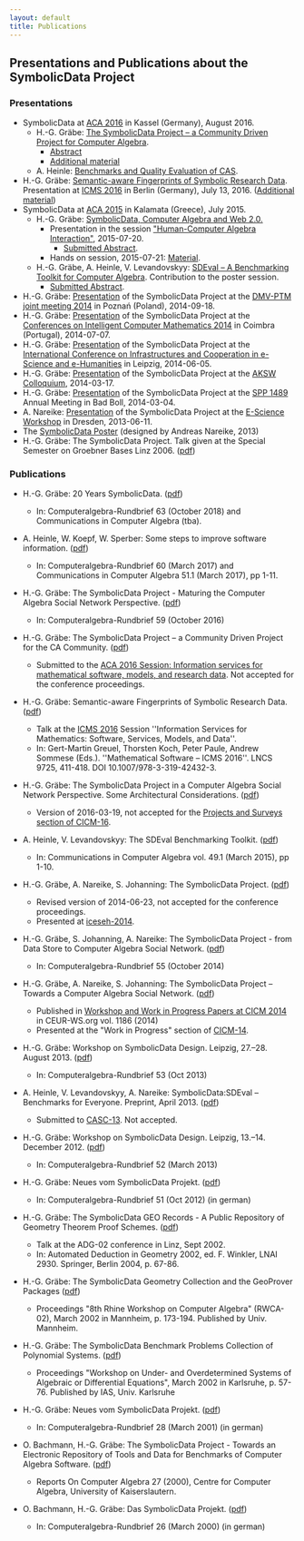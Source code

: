 ```yaml
---
layout: default
title: Publications
---
```


## Presentations and Publications about the SymbolicData Project

### Presentations
- SymbolicData at [ACA 2016](http://www.mathematik.uni-kassel.de/ACA2016/) in Kassel (Germany), August 2016.
  - H.-G. Gräbe: [The SymbolicData Project – a Community Driven Project for Computer Algebra](http://symbolicdata.org/Presentations/aca16-graebe.pdf). 
    - [Abstract](http://symbolicdata.org/Papers/aca-16.pdf)
    - [Additional material](Events.2016-08.Graebe "wikilink")
  - A. Heinle: [Benchmarks and Quality Evaluation of CAS](http://symbolicdata.org/Presentations/aca16-heinle.pdf).
- H.-G. Gräbe: [Semantic-aware Fingerprints of Symbolic Research Data](http://symbolicdata.org/Presentations/icms-16.pdf). Presentation at [ICMS 2016](http://icms2016.zib.de/) in Berlin (Germany), July 13, 2016. ([Additional material](MoreQueries "wikilink"))
- SymbolicData at [ACA 2015](http://www.singacom.uva.es/ACA2015/) in Kalamata (Greece), July 2015.
  - H.-G. Gräbe: [SymbolicData, Computer Algebra and Web 2.0.](http://symbolicdata.org/Presentations/ACA-15.pdf)
    - Presentation in the session ["Human-Computer Algebra Interaction"](http://minimair.org/hcai2015/), 2015-07-20.
      - [Submitted Abstract](http://symbolicdata.org/Papers/aca15-graebe-abstract.pdf).
    - Hands on session, 2015-07-21: [Material](http://symbolicdata.org/Presentations/ACA-15.txt).
  - H.-G. Gräbe, A. Heinle, V. Levandovskyy: [SDEval – A Benchmarking Toolkit for Computer Algebra](http://symbolicdata.org/Presentations/ACA-15-Poster.pdf). Contribution to the poster session.
    - [Submitted Abstract](http://symbolicdata.org/Papers/aca15-heinle-abstract.pdf).
- H.-G. Gräbe: [Presentation](http://symbolicdata.org/Presentations/dmv-14.pdf) of the SymbolicData Project at the [DMV-PTM joint meeting 2014](http://dmv.ptm.org.pl/) in Poznań (Poland), 2014-09-18.
- H.-G. Gräbe: [Presentation](http://symbolicdata.org/Presentations/cicm-14.pdf) of the SymbolicData Project at the [Conferences on Intelligent Computer Mathematics 2014](http://cicm-conference.org/2014/cicm.php) in Coimbra (Portugal), 2014-07-07.
-   H.-G. Gräbe: [Presentation](http://symbolicdata.org/Presentations/Iceseh-14.pdf) of the SymbolicData Project at the [International Conference on Infrastructures and Cooperation in e-Science and e-Humanities](http://openaccess.tu-dresden.de/ocs/index.php/ic-escience/iceseh2014) in Leipzig, 2014-06-05.
-   H.-G. Gräbe: [Presentation](http://symbolicdata.org/Presentations/AKSW-14_3.pdf) of the SymbolicData Project at the [AKSW Colloquium](http://aksw.org/Events.html), 2014-03-17.
-   H.-G. Gräbe: [Presentation](http://symbolicdata.org/Presentations/BadBoll-14.pdf) of the SymbolicData Project at the [SPP 1489](http://www.computeralgebra.de/) Annual Meeting in Bad Boll, 2014-03-04.
-   A. Nareike: [Presentation](http://symbolicdata.org/Presentations/eScience-20130611.pdf) of the SymbolicData Project at the [E-Science Workshop](http://www.escience-sachsen.de/?p=1342) in Dresden, 2013-06-11.
-   The [SymbolicData Poster](http://symbolicdata.org/Uploads/overview-poster.pdf) (designed by Andreas Nareike, 2013)
-   H.-G. Gräbe: The SymbolicData Project. Talk given at the Special Semester on Groebner Bases Linz 2006. ([pdf](http://symbolicdata.org/Papers/linz-06.pdf))

### Publications

- H.-G. Gräbe: 20 Years SymbolicData. ([pdf](http://symbolicdata.org/Papers/cca-18.pdf)) 
  - In: Computeralgebra-Rundbrief 63 (October 2018) and Communications in Computer Algebra (tba). 

- A. Heinle, W. Koepf, W. Sperber: Some steps to improve software information. ([pdf](http://symbolicdata.org/Papers/car-60.pdf))
  - In: Computeralgebra-Rundbrief 60 (March 2017) and Communications in Computer Algebra 51.1 (March 2017), pp 1-11. 

- H.-G. Gräbe: The SymbolicData Project - Maturing the Computer Algebra Social Network Perspective. ([pdf](http://symbolicdata.org/Papers/car-59.pdf)) 
  - In: Computeralgebra-Rundbrief 59 (October 2016)

- H.-G. Gräbe: The SymbolicData Project – a Community Driven Project for the CA Community. ([pdf](http://symbolicdata.org/Papers/aca-16.pdf))
  - Submitted to the [ACA 2016 Session: Information services for mathematical software, models, and research data](http://www.emis.de/data/community/aca_2016_information_services.html). Not accepted for the conference proceedings.

- H.-G. Gräbe: Semantic-aware Fingerprints of Symbolic Research Data. ([pdf](http://symbolicdata.org/Papers/icms-16.pdf))
  - Talk at the [ICMS 2016](http://icms2016.zib.de/) Session ''Information Services for Mathematics: Software, Services, Models, and Data''.
  - In: Gert-Martin Greuel, Thorsten Koch, Peter Paule, Andrew Sommese (Eds.). ''Mathematical Software – ICMS 2016''. LNCS 9725, 411-418. DOI 10.1007/978-3-319-42432-3. 

- H.-G. Gräbe: The SymbolicData Project in a Computer Algebra Social Network Perspective. Some Architectural Considerations. ([pdf](http://symbolicdata.org/Papers/cicm-16.pdf))
  - Version of 2016-03-19, not accepted for the [Projects and Surveys section of CICM-16](http://cicm-conference.org/2016/cicm.php?event=surveys&menu=general).

- A. Heinle, V. Levandovskyy: The SDEval Benchmarking Toolkit. ([pdf](http://symbolicdata.org/Papers/cca-15.pdf))
  - In: Communications in Computer Algebra vol. 49.1 (March 2015), pp 1-10. 

- H.-G. Gräbe, A. Nareike, S. Johanning: The SymbolicData Project. ([pdf](http://symbolicdata.org/Papers/iceseh-14.pdf))
  - Revised version of 2014-06-23, not accepted for the conference proceedings.
  - Presented at [iceseh-2014](http://openaccess.tu-dresden.de/ocs/index.php/ic-escience/iceseh2014).

-   H.-G. Gräbe, S. Johanning, A. Nareike: The SymbolicData Project - from Data Store to Computer Algebra Social Network. ([pdf](http://symbolicdata.org/Papers/car-55.pdf))
    - In: Computeralgebra-Rundbrief 55 (October 2014)

-   H.-G. Gräbe, A. Nareike, S. Johanning: The SymbolicData Project – Towards a Computer Algebra Social Network. ([pdf](http://symbolicdata.org/Papers/cicm-14-wip.pdf))
    - Published in [Workshop and Work in Progress Papers at CICM 2014](http://ceur-ws.org/Vol-1186/#paper-21) in CEUR-WS.org vol. 1186 (2014)
    - Presented at the "Work in Progress" section of [CICM-14](http://www.cicm-conference.org/2014).

-   H.-G. Gräbe: Workshop on SymbolicData Design. Leipzig, 27.–28. August 2013. ([pdf](http://symbolicdata.org/Papers/car-53.pdf))
    - In: Computeralgebra-Rundbrief 53 (Oct 2013)

-   A. Heinle, V. Levandovskyy, A. Nareike: SymbolicData:SDEval – Benchmarks for Everyone. Preprint, April 2013. ([pdf](http://symbolicdata.org/Papers/casc2013-preprint.pdf))
    - Submitted to [CASC-13](http://www14.in.tum.de/CASC2013). Not accepted.

-   H.-G. Gräbe: Workshop on SymbolicData Design. Leipzig, 13.–14. December 2012. ([pdf](http://symbolicdata.org/Papers/car-52.pdf))
    - In: Computeralgebra-Rundbrief 52 (March 2013)

-   H.-G. Gräbe: Neues vom SymbolicData Projekt. ([pdf](http://symbolicdata.org/Papers/car-51.pdf))
    - In: Computeralgebra-Rundbrief 51 (Oct 2012) (in german)

-   H.-G. Gräbe: The SymbolicData GEO Records - A Public Repository of Geometry Theorem Proof Schemes. ([pdf](http://symbolicdata.org/Papers/linz-02.pdf))
    - Talk at the ADG-02 conference in Linz, Sept 2002.
    - In: Automated Deduction in Geometry 2002, ed. F. Winkler, LNAI 2930. Springer, Berlin 2004, p. 67-86.

-   H.-G. Gräbe: The SymbolicData Geometry Collection and the GeoProver Packages ([pdf](http://symbolicdata.org/Papers/rwca-02.pdf))
    - Proceedings "8th Rhine Workshop on Computer Algebra" (RWCA-02), March 2002 in Mannheim, p. 173-194. Published by Univ. Mannheim.

-   H.-G. Gräbe: The SymbolicData Benchmark Problems Collection of Polynomial Systems. ([pdf](http://symbolicdata.org/Papers/karlsruhe-02.pdf))
    - Proceedings "Workshop on Under- and Overdetermined Systems of Algebraic or Differential Equations", March 2002 in Karlsruhe, p. 57-76. Published by IAS, Univ. Karlsruhe

-   H.-G. Gräbe: Neues vom SymbolicData Projekt. ([pdf](http://symbolicdata.org/Papers/car-28.pdf))
    - In: Computeralgebra-Rundbrief 28 (March 2001) (in german)

-   O. Bachmann, H.-G. Gräbe: The SymbolicData Project - Towards an Electronic Repository of Tools and Data for Benchmarks of Computer Algebra Software. ([pdf](http://symbolicdata.org/Papers/issac2000.pdf))
    - Reports On Computer Algebra 27 (2000), Centre for Computer Algebra, University of Kaiserslautern.

-   O. Bachmann, H.-G. Gräbe: Das SymbolicData Projekt. ([pdf](http://symbolicdata.org/Papers/car-26.pdf))
    - In: Computeralgebra-Rundbrief 26 (March 2000) (in german)


